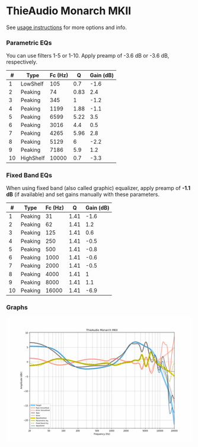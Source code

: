 # ThieAudio Monarch MKII
See [usage instructions](https://github.com/jaakkopasanen/AutoEq#usage) for more options and info.

### Parametric EQs
You can use filters 1-5 or 1-10. Apply preamp of -3.6 dB or -3.6 dB, respectively.

|   # | Type      |   Fc (Hz) |    Q |   Gain (dB) |
|-----|-----------|-----------|------|-------------|
|   1 | LowShelf  |       105 | 0.7  |        -1.6 |
|   2 | Peaking   |        74 | 0.83 |         2.4 |
|   3 | Peaking   |       345 | 1    |        -1.2 |
|   4 | Peaking   |      1199 | 1.88 |        -1.1 |
|   5 | Peaking   |      6599 | 5.22 |         3.5 |
|   6 | Peaking   |      3016 | 4.4  |         0.5 |
|   7 | Peaking   |      4265 | 5.96 |         2.8 |
|   8 | Peaking   |      5129 | 6    |        -2.2 |
|   9 | Peaking   |      7186 | 5.9  |         1.2 |
|  10 | HighShelf |     10000 | 0.7  |        -3.3 |

### Fixed Band EQs
When using fixed band (also called graphic) equalizer, apply preamp of **-1.1 dB** (if available) and set gains manually with these parameters.

|   # | Type    |   Fc (Hz) |    Q |   Gain (dB) |
|-----|---------|-----------|------|-------------|
|   1 | Peaking |        31 | 1.41 |        -1.6 |
|   2 | Peaking |        62 | 1.41 |         1.2 |
|   3 | Peaking |       125 | 1.41 |         0.6 |
|   4 | Peaking |       250 | 1.41 |        -0.5 |
|   5 | Peaking |       500 | 1.41 |        -0.8 |
|   6 | Peaking |      1000 | 1.41 |        -0.6 |
|   7 | Peaking |      2000 | 1.41 |        -0.5 |
|   8 | Peaking |      4000 | 1.41 |         1   |
|   9 | Peaking |      8000 | 1.41 |         1.1 |
|  10 | Peaking |     16000 | 1.41 |        -6.9 |

### Graphs
![](./ThieAudio%20Monarch%20MKII.png)
